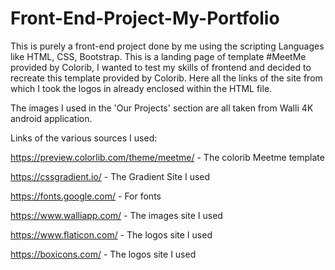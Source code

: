 # Front-End-Project-My-Portfolio

This is purely a front-end project done by me using the scripting Languages like HTML, CSS, Bootstrap.
This is a landing page of template #MeetMe provided by Colorib, I wanted to test my skills of frontend and decided to recreate this template provided by Colorib. 
Here all the links of the site from which I took the logos in already enclosed within the HTML file.

The images I used in the 'Our Projects' section are all taken from Walli 4K android application.

Links of the various sources I used:

https://preview.colorlib.com/theme/meetme/       -      The colorib Meetme template

https://cssgradient.io/             -          The Gradient Site I used 

https://fonts.google.com/         -        For fonts

https://www.walliapp.com/      -     The images site I used

https://www.flaticon.com/      -     The logos site I used

https://boxicons.com/          -     The logos site I used
